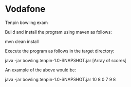 # Vodafone
Tenpin bowling exam

Build and install the program using maven as follows:

mvn clean install

Execute the program as follows in the target directory:

java -jar bowling.tenpin-1.0-SNAPSHOT.jar [Array of scores]

An example of the above would be:

java -jar bowling.tenpin-1.0-SNAPSHOT.jar 10 8 0 7 9 8
